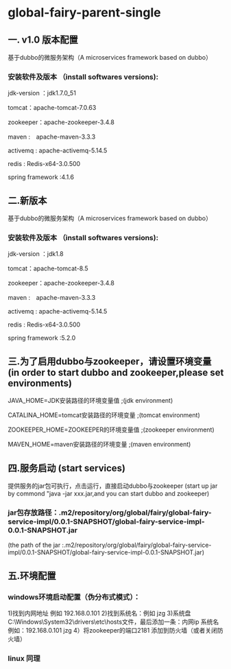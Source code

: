 # global-fairy-parent-single

## 一. v1.0 版本配置 
基于dubbo的微服务架构（A microservices framework based on dubbo）


### 安装软件及版本 （install softwares versions):

jdk-version ：jdk1.7.0_51

tomcat：apache-tomcat-7.0.63

zookeeper：apache-zookeeper-3.4.8

maven :　apache-maven-3.3.3

activemq : apache-activemq-5.14.5

redis : Redis-x64-3.0.500

spring framework :4.1.6

##  二.新版本
基于dubbo的微服务架构（A microservices framework based on dubbo）


### 安装软件及版本 （install softwares versions):

jdk-version ：jdk1.8

tomcat：apache-tomcat-8.5

zookeeper：apache-zookeeper-3.4.8

maven :　apache-maven-3.3.3

activemq : apache-activemq-5.14.5

redis : Redis-x64-3.0.500

spring framework :5.2.0


## 三.为了启用dubbo与zookeeper，请设置环境变量 (in order to start dubbo and zookeeper,please set environments)
JAVA_HOME=JDK安装路径的环境变量值  ;(jdk environment)

CATALINA_HOME=tomcat安装路径的环境变量    ;(tomcat environment)

ZOOKEEPER_HOME=ZOOKEEPER的环境变量值   ;(zookeeper  environment)

MAVEN_HOME=maven安装路径的环境变量   ;(maven  environment)

## 四.服务启动 (start services)
提供服务的jar包可执行，点击运行，直接启动dubbo与zookeeper   (start up jar by commond "java -jar xxx.jar,and you can start dubbo and zookeeper)

### jar包存放路径：.m2/repository/org/global/fairy/global-fairy-service-impl/0.0.1-SNAPSHOT/global-fairy-service-impl-0.0.1-SNAPSHOT.jar
(the path of the jar :.m2/repository/org/global/fairy/global-fairy-service-impl/0.0.1-SNAPSHOT/global-fairy-service-impl-0.0.1-SNAPSHOT.jar)

## 五.环境配置
### windows环境启动配置（伪分布式模式）：
1)找到内网地址 例如 192.168.0.101
2)找到系统名：例如 jzg 
3)系统盘 C:\Windows\System32\drivers\etc\hosts文件，最后添加一条：内网ip 系统名 例如：192.168.0.101 jzg 
4）将zookeeper的端口2181 添加到防火墙（或者关闭防火墙）

### linux 同理
